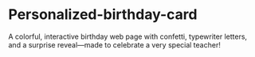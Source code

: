 # Personalized-birthday-card
A colorful, interactive birthday web page with confetti, typewriter letters, and a surprise reveal—made to celebrate a very special teacher!
